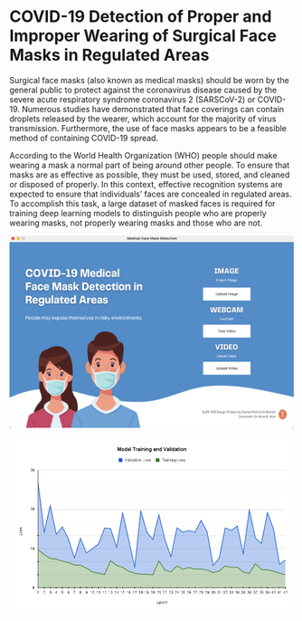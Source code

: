 # COVID-19 Detection of Proper and Improper Wearing of Surgical Face Masks in Regulated Areas

Surgical face masks (also known as medical masks) should be worn by the general public to protect against the coronavirus disease caused by the severe acute respiratory syndrome coronavirus 2 (SARSCoV-2) or COVID-19. Numerous studies have demonstrated that face coverings can contain droplets released by the wearer, which account for the majority of virus transmission. Furthermore, the use of face masks appears to be a feasible method of containing COVID-19 spread.

According to the World Health Organization (WHO) people should make wearing a mask a normal part of being around other people. To ensure that masks are as effective as possible, they must be used, stored, and cleaned or disposed of properly. In this context, effective recognition systems are expected to ensure that individuals’ faces are concealed in regulated areas. To accomplish this task, a large dataset of masked faces is required for training deep learning models to distinguish people who are properly wearing masks, not properly wearing masks and those who are not.

![](Deployment/Picture1.png)

![](Deployment/Model%20Training%20and%20Validation.png)


